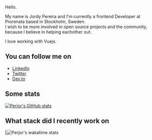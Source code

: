 Hello.

My name is Jordy Pereira and I'm currently a frontend Developer at Prorenata based in Stockholm, Sweden.  
I wish to be more involved in open source projects and the community, because I believe in helping eachother out. 

I love working with Vuejs.

## You can follow me on

- [LinkedIn](https://linkedin.com/in/jordypereira)
- [Twitter](https://twitter.com/_perjor)
- [Dev.to](https://dev.to/jordypereira)

## Some stats
[![Perjor's GitHub stats](https://github-readme-stats.vercel.app/api?username=jordypereira&count_private=true&title_color=dc2626&icon_color=dc2626)](https://github.com/anuraghazra/github-readme-stats)

## What stack did I recently work on
[![Perjor's wakatime stats](https://github-readme-stats.vercel.app/api/wakatime?username=jordypereira&title_color=dc2626)
